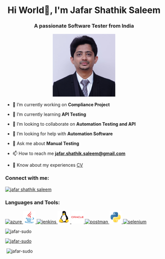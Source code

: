<h1 align="center">Hi World👋, I'm Jafar Shathik Saleem</h1>
<h3 align="center">A passionate Software Tester from India</h3>

<p align="center">
  <img src="https://github.com/jafar-sudo/jafar-sudo/blob/main/Profile.jpeg" alt="Jafar Shathik Saleem" width="200"/>
</p>

- 🔭 I’m currently working on **Compliance Project**

- 🌱 I’m currently learning **API Testing**

- 👯 I’m looking to collaborate on **Automation Testing and API**

- 🤝 I’m looking for help with **Automation Software**

- 💬 Ask me about **Manual Testing**

- 📫 How to reach me **jafar.shathik.saleem@gmail.com**
  
- 📄 Know about my experiences [CV](https://1drv.ms/b/s!AkXzbRjWculggn_D08J4kFRws1QM?e=WqrLQg)

<h3 align="left">Connect with me:</h3>
<p align="left">
<a href="https://www.linkedin.com/in/jafar-shathik-saleem-144921112/" target="blank"><img align="center" src="https://raw.githubusercontent.com/rahuldkjain/github-profile-readme-generator/master/src/images/icons/Social/linked-in-alt.svg" alt="jafar shathik saleem" height="30" width="40" /></a>
</p>

<h3 align="left">Languages and Tools:</h3>
<p align="left"> <a href="https://azure.microsoft.com/en-in/" target="_blank" rel="noreferrer"> <img src="https://www.vectorlogo.zone/logos/microsoft_azure/microsoft_azure-icon.svg" alt="azure" width="40" height="40"/> </a> <a href="https://www.java.com" target="_blank" rel="noreferrer"> <img src="https://raw.githubusercontent.com/devicons/devicon/master/icons/java/java-original.svg" alt="java" width="40" height="40"/> </a> <a href="https://www.jenkins.io" target="_blank" rel="noreferrer"> <img src="https://www.vectorlogo.zone/logos/jenkins/jenkins-icon.svg" alt="jenkins" width="40" height="40"/> </a> <a href="https://www.linux.org/" target="_blank" rel="noreferrer"> <img src="https://raw.githubusercontent.com/devicons/devicon/master/icons/linux/linux-original.svg" alt="linux" width="40" height="40"/> </a> <a href="https://www.oracle.com/" target="_blank" rel="noreferrer"> <img src="https://raw.githubusercontent.com/devicons/devicon/master/icons/oracle/oracle-original.svg" alt="oracle" width="40" height="40"/> </a> <a href="https://postman.com" target="_blank" rel="noreferrer"> <img src="https://www.vectorlogo.zone/logos/getpostman/getpostman-icon.svg" alt="postman" width="40" height="40"/> </a> <a href="https://www.python.org" target="_blank" rel="noreferrer"> <img src="https://raw.githubusercontent.com/devicons/devicon/master/icons/python/python-original.svg" alt="python" width="40" height="40"/> </a> <a href="https://www.selenium.dev" target="_blank" rel="noreferrer"> <img src="https://raw.githubusercontent.com/detain/svg-logos/780f25886640cef088af994181646db2f6b1a3f8/svg/selenium-logo.svg" alt="selenium" width="40" height="40"/> </a> </p>

<p align="left"> <img src="https://komarev.com/ghpvc/?username=jafar-sudo&label=Profile%20views&color=0e75b6&style=flat" alt="jafar-sudo" /> </p>

<p align="left"> <a href="https://github.com/ryo-ma/github-profile-trophy"><img src="https://github-profile-trophy.vercel.app/?username=jafar-sudo" alt="jafar-sudo" /></a> </p>


<p>&nbsp;<img align="center" src="https://github-readme-stats.vercel.app/api?username=jafar-sudo&show_icons=true&locale=en" alt="jafar-sudo" /></p>

